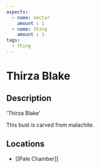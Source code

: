 ```yaml
---
aspects: 
  - name: nectar
    amount : 1
  - name: thing
    amount : 1
tags:
  - thing
---
```


# Thirza Blake

## Description
'Thirza Blake'

This bust is carved from malachite.
## Locations
- [[Pale Chamber]]